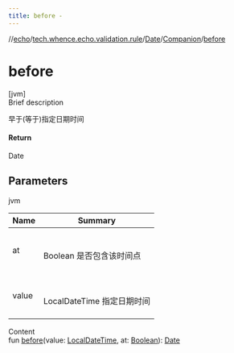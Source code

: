 ```yaml
---
title: before -
---
```

//[echo](../../../index.md)/[tech.whence.echo.validation.rule](../../index.md)/[Date](../index.md)/[Companion](index.md)/[before](before.md)



# before  
[jvm]  
Brief description  


早于(等于)指定日期时间



#### Return  


Date



## Parameters  
  
jvm  
  
|  Name|  Summary| 
|---|---|
| at| <br><br>Boolean 是否包含该时间点<br><br>
| value| <br><br>LocalDateTime 指定日期时间<br><br>
  
  
Content  
fun [before](before.md)(value: [LocalDateTime](https://docs.oracle.com/javase/8/docs/api/java/time/LocalDateTime.html), at: [Boolean](https://kotlinlang.org/api/latest/jvm/stdlib/kotlin/-boolean/index.html)): [Date](../index.md)  




